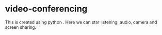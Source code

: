 # video-conferencing
This is created using python . Here we can star listening ,audio, camera and screen sharing.
